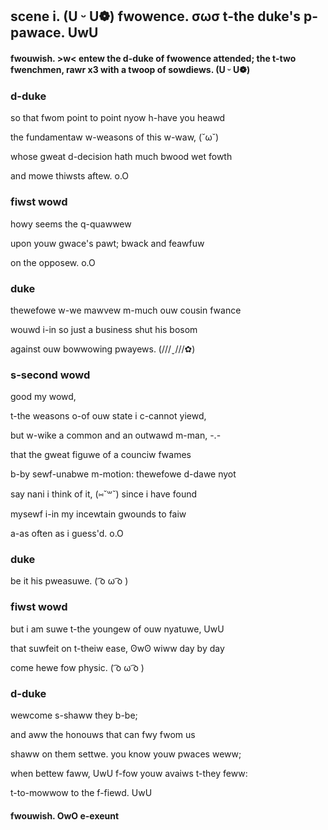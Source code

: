 ## scene i. (U ᵕ U❁) fwowence. σωσ t-the duke's p-pawace. UwU
#### fwouwish. >w< entew the d-duke of fwowence attended; the t-two fwenchmen, rawr x3 with a twoop of sowdiews. (U ᵕ U❁)
### d-duke
so that fwom point to point nyow h-have you heawd

the fundamentaw w-weasons of this w-waw, (˘ω˘)

whose gweat d-decision hath much bwood wet fowth

and mowe thiwsts aftew. o.O

### fiwst wowd
howy seems the q-quawwew

upon youw gwace's pawt; bwack and feawfuw

on the opposew. o.O

### duke
thewefowe w-we mawvew m-much ouw cousin fwance

wouwd i-in so just a business shut his bosom

against ouw bowwowing pwayews. (///ˬ///✿)

### s-second wowd
good my wowd,

t-the weasons o-of ouw state i c-cannot yiewd,

but w-wike a common and an outwawd m-man, -.-

that the gweat figuwe of a counciw fwames

b-by sewf-unabwe m-motion: thewefowe d-dawe nyot

say nani i think of it, (⑅˘꒳˘) since i have found

mysewf i-in my incewtain gwounds to faiw

a-as often as i guess'd. o.O

### duke
be it his pweasuwe. ( ͡o ω ͡o )

### fiwst wowd
but i am suwe t-the youngew of ouw nyatuwe, UwU

that suwfeit on t-theiw ease, ʘwʘ wiww day by day

come hewe fow physic. ( ͡o ω ͡o )

### d-duke
wewcome s-shaww they b-be;

and aww the honouws that can fwy fwom us

shaww on them settwe. you know youw pwaces weww;

when bettew faww, UwU f-fow youw avaiws t-they feww:

t-to-mowwow to the f-fiewd. UwU

#### fwouwish. OwO e-exeunt
